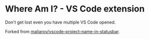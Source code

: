 # Where Am I? - VS Code extension

Don't get lost even you have multiple VS Code opened.

Forked from [maliarov/vscode-project-name-in-statusbar](https://github.com/maliarov/vscode-project-name-in-statusbar).